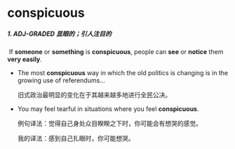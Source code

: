 # conspicuous

##### 1. ADJ-GRADED 显眼的；引人注目的

​	If **someone** or **something** is **conspicuous**, people can **see** or **notice** them **very easily**.

- The most **conspicuous** way in which the old politics is changing is in the growing use of referendums...

  旧式政治最明显的变化在于其越来越多地进行全民公决。

- You may feel tearful in situations where you feel **conspicuous**.

  例句译法：觉得自己身处众目睽睽之下时，你可能会有想哭的感觉。

  我的译法：感到自己扎眼时，你可能想哭。